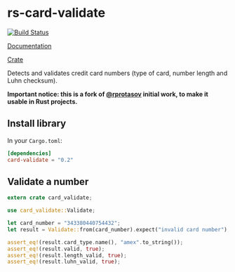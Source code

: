rs-card-validate
================

[![Build Status](https://travis-ci.org/valeriansaliou/rs-card-validate.svg?branch=master)](https://travis-ci.org/valeriansaliou/rs-card-validate)

[Documentation](https://docs.rs/crate/card-validate)

[Crate](https://crates.io/crates/card-validate)

Detects and validates credit card numbers (type of card, number length and Luhn checksum).

**Important notice: this is a fork of [@rprotasov](https://github.com/rprotasov/creditcardvalidator) initial work, to make it usable in Rust projects.**

## Install library

In your `Cargo.toml`:

```toml
[dependencies]
card-validate = "0.2"
```

## Validate a number

```rust
extern crate card_validate;

use card_validate::Validate;

let card_number = "343380440754432";
let result = Validate::from(card_number).expect("invalid card number");

assert_eq!(result.card_type.name(), "amex".to_string());
assert_eq!(result.valid, true);
assert_eq!(result.length_valid, true);
assert_eq!(result.luhn_valid, true);
```
